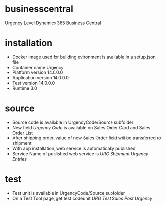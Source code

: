# businesscentral
Urgency Level Dynamics 365 Business Central

# installation

* Docker image used for building evironment is available in a setup.json file
* Container name Urgency
* Platform version 14.0.0.0
* Application version 14.0.0.0
* Test version 14.0.0.0
* Runtime 3.0

# source

* Source code is available in UrgencyCode/Source subfolder
* New field _Urgency Code_ is available on Sales Order Card and Sales Order List
* After shipping order, value of new Sales Order field will be transferred to shipment
* With app installation, web service is automatically published
* Service Name of published web service is _URG Shipment Urgency Entries_

# test

* Test unit is available in UrgencyCode/Source subfolder
* On a Test Tool page, get test codeunit _URG Test Sales Post Urgency_
